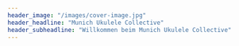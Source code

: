 ```yaml
---
header_image: "/images/cover-image.jpg"
header_headline: "Munich Ukulele Collective"
header_subheadline: "Willkommen beim Munich Ukulele Collective"
---
```

